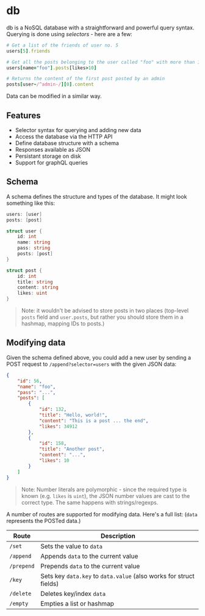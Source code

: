 # db

db is a NoSQL database with a straightforward and powerful query syntax. Querying is done using _selectors_ - here are a few:

```ruby
# Get a list of the friends of user no. 5
users[5].friends

# Get all the posts belonging to the user called "foo" with more than 10 likes
users[name="foo"].posts[likes>10]

# Returns the content of the first post posted by an admin
posts[user~/^admin-/][0].content
```

Data can be modified in a similar way.

## Features

 - Selector syntax for querying and adding new data
 - Access the database via the HTTP API
 - Define database structure with a schema
 - Responses available as JSON
 - Persistant storage on disk
 - Support for graphQL queries

## Schema

A schema defines the structure and types of the database. It might look something like this:

```go
users: [user]
posts: [post]

struct user {
    id: int
    name: string
    pass: string
    posts: [post]
}

struct post {
    id: int
    title: string
    content: string
    likes: uint
}
```

> Note: it wouldn't be advised to store posts in two places (top-level `posts` field and `user.posts`, but rather you should store them in a hashmap, mapping IDs to posts.)

## Modifying data

Given the schema defined above, you could add a new user by sending a POST request to `/append?selector=users` with the given JSON data:

```json
{
    "id": 56,
    "name": "foo",
    "pass": "...",
    "posts": [
        {
            "id": 132,
            "title": "Hello, world!",
            "content": "This is a post ... the end",
            "likes": 34912
        },
        {
            "id": 158,
            "title": "Another post",
            "content": "...",
            "likes": 10
        }
    ]
}
```

> Note: Number literals are polymorphic - since the required type is known (e.g. `likes` is `uint`), the JSON number values are cast to the correct type. The same happens with strings/regexps.

A number of routes are supported for modifying data. Here's a full list: (`data` represents the POSTed data.)

Route        | Description
-------------|---------------------------------------------
`/set`       | Sets the value to `data`
`/append`    | Appends `data` to the current value
`/prepend`   | Prepends `data` to the current value
`/key`       | Sets key `data.key` to `data.value` (also works for struct fields)
`/delete`    | Deletes key/index `data`
`/empty`     | Empties a list or hashmap